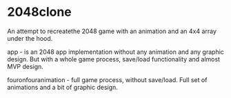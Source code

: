 # 2048clone
An attempt to recreatethe 2048 game with an animation and an 4x4 array under the hood.

app - is an 2048 app implementation without any animation and any graphic design. But with a whole game process, save/load functionality and almost MVP design.


fouronfouranimation - full game process, without save/load. Full set of animations and a bit of graphic design.
